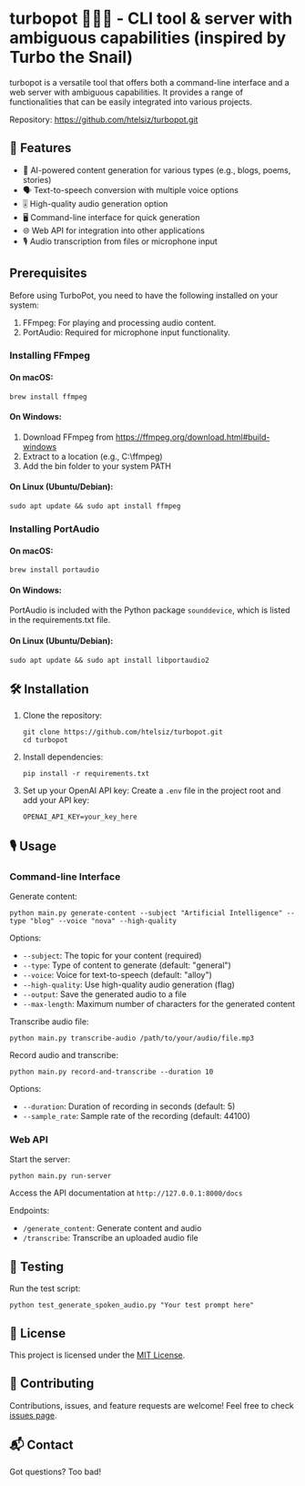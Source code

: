 # turbopot 🐌💯🔥 - CLI tool & server with ambiguous capabilities (inspired by Turbo the Snail)

turbopot is a versatile tool that offers both a command-line interface and a web server with ambiguous capabilities. It provides a range of functionalities that can be easily integrated into various projects.

Repository: https://github.com/htelsiz/turbopot.git

## 🚀 Features

- 📝 AI-powered content generation for various types (e.g., blogs, poems, stories)
- 🗣️ Text-to-speech conversion with multiple voice options
- 🎚️ High-quality audio generation option
- 🖥️ Command-line interface for quick generation
- 🌐 Web API for integration into other applications
- 🎙️ Audio transcription from files or microphone input

## Prerequisites

Before using TurboPot, you need to have the following installed on your system:

1. FFmpeg: For playing and processing audio content.
2. PortAudio: Required for microphone input functionality.

### Installing FFmpeg

#### On macOS:
```
brew install ffmpeg
```

#### On Windows:
1. Download FFmpeg from https://ffmpeg.org/download.html#build-windows
2. Extract to a location (e.g., C:\ffmpeg)
3. Add the bin folder to your system PATH

#### On Linux (Ubuntu/Debian):
```
sudo apt update && sudo apt install ffmpeg
```

### Installing PortAudio

#### On macOS:
```
brew install portaudio
```

#### On Windows:
PortAudio is included with the Python package `sounddevice`, which is listed in the requirements.txt file.

#### On Linux (Ubuntu/Debian):
```
sudo apt update && sudo apt install libportaudio2
```

## 🛠️ Installation

1. Clone the repository:
   ```
   git clone https://github.com/htelsiz/turbopot.git
   cd turbopot
   ```

2. Install dependencies:
   ```
   pip install -r requirements.txt
   ```

3. Set up your OpenAI API key:
   Create a `.env` file in the project root and add your API key:
   ```
   OPENAI_API_KEY=your_key_here
   ```

## 🎙️ Usage

### Command-line Interface

Generate content:
```
python main.py generate-content --subject "Artificial Intelligence" --type "blog" --voice "nova" --high-quality
```

Options:
- `--subject`: The topic for your content (required)
- `--type`: Type of content to generate (default: "general")
- `--voice`: Voice for text-to-speech (default: "alloy")
- `--high-quality`: Use high-quality audio generation (flag)
- `--output`: Save the generated audio to a file
- `--max-length`: Maximum number of characters for the generated content

Transcribe audio file:
```
python main.py transcribe-audio /path/to/your/audio/file.mp3
```

Record audio and transcribe:
```
python main.py record-and-transcribe --duration 10
```

Options:
- `--duration`: Duration of recording in seconds (default: 5)
- `--sample_rate`: Sample rate of the recording (default: 44100)

### Web API

Start the server:
```
python main.py run-server
```

Access the API documentation at `http://127.0.0.1:8000/docs`

Endpoints:
- `/generate_content`: Generate content and audio
- `/transcribe`: Transcribe an uploaded audio file

## 🧪 Testing

Run the test script:
```
python test_generate_spoken_audio.py "Your test prompt here"
```

## 📄 License

This project is licensed under the [MIT License](LICENSE).

## 🤝 Contributing

Contributions, issues, and feature requests are welcome! Feel free to check [issues page](https://github.com/yourusername/turbopot/issues).

## 📬 Contact

Got questions? Too bad!
